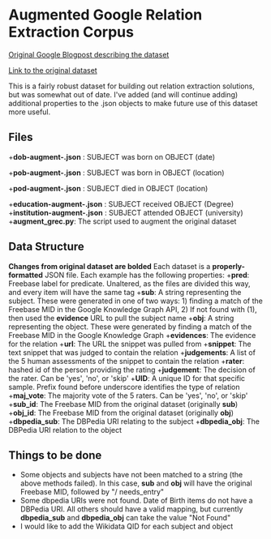 # Augmented Google Relation Extraction Corpus
[Original Google Blogpost describing the dataset](https://ai.googleblog.com/2013/04/50000-lessons-on-how-to-read-relation.html)

[Link to the original dataset](https://code.google.com/archive/p/relation-extraction-corpus/)

This is a fairly robust dataset for building out relation extraction solutions, but was somewhat out of date. I've added (and will continue adding) additional properties to the .json objects to make future use of this dataset more useful. 

## Files

+**dob-augment-.json** : SUBJECT was born on OBJECT (date)

+**pob-augment-.json** : SUBJECT was born in OBJECT (location)

+**pod-augment-.json** : SUBJECT died in OBJECT (location)

+**education-augment-.json** : SUBJECT received OBJECT (Degree)
+**institution-augment-.json** : SUBJECT attended OBJECT (university)
+**augment_grec.py**: The script used to augment the original dataset

## Data Structure
**Changes from original dataset are bolded**
Each dataset is a **properly-formatted**  JSON file. Each example has the following properties:
+__pred__: Freebase label for predicate. Unaltered, as the files are divided this way, and every item will have the same tag
+**__sub__**: A string representing the subject. These were generated in one of two ways: 1) finding a match of the Freebase MID in the Google Knowledge Graph API, 2) If not found with (1), then used the __evidence__ URL to pull the subject name
+**__obj__**: A string representing the object. These were generated by finding a match of the Freebase MID in the Google Knowledge Graph
+__evidences__: The evidence for the relation
  +__url__: The URL the snippet was pulled from
  +__snippet__: The text snippet that was judged to contain the relation
+__judgements__: A list of the 5 human assessments of the snippet to contain the relation
  +__rater__: hashed id of the person providing the rating
  +__judgement__: The decision of the rater. Can be 'yes', 'no', or 'skip'
+**__UID__**: A unique ID for that specific sample. Prefix found before underscore identifies the type of relation
+**__maj_vote__**: The majority vote of the 5 raters. Can be 'yes', 'no', or 'skip'
+__sub_id__: The Freebase MID from the original dataset (originally __sub__)
+__obj_id__: The Freebase MID from the original dataset (originally __obj__)
+**__dbpedia_sub__**: The DBPedia URI relating to the subject
+**__dbpedia_obj__**: The DBPedia URI relation to the object

## Things to be done
+ Some objects and subjects have not been matched to a string (the above methods failed). In this case, __sub__ and __obj__ will have the original Freebase MID, followed by "/ needs_entry"
+ Some dbpedia URIs were not found. Date of Birth items do not have a DBPedia URI. All others should have a valid mapping, but currently __dbpedia_sub__ and __dbpedia_obj__ can take the value "Not Found"
+ I would like to add the Wikidata QID for each subject and object
